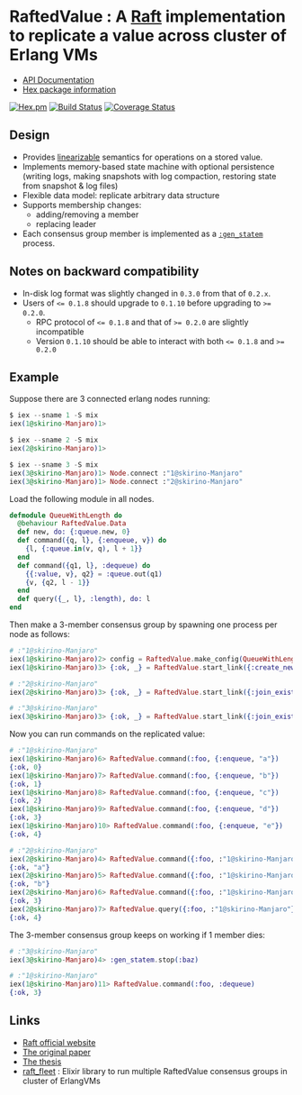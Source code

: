 # RaftedValue : A [Raft](https://raft.github.io/) implementation to replicate a value across cluster of Erlang VMs

- [API Documentation](http://hexdocs.pm/rafted_value/)
- [Hex package information](https://hex.pm/packages/rafted_value)

[![Hex.pm](http://img.shields.io/hexpm/v/rafted_value.svg)](https://hex.pm/packages/rafted_value)
[![Build Status](https://travis-ci.org/skirino/rafted_value.svg)](https://travis-ci.org/skirino/rafted_value)
[![Coverage Status](https://coveralls.io/repos/github/skirino/rafted_value/badge.svg?branch=master)](https://coveralls.io/github/skirino/rafted_value?branch=master)

## Design

- Provides [linearizable](https://en.wikipedia.org/wiki/Linearizability) semantics for operations on a stored value.
- Implements memory-based state machine with optional persistence (writing logs, making snapshots with log compaction, restoring state from snapshot & log files)
- Flexible data model: replicate arbitrary data structure
- Supports membership changes:
    - adding/removing a member
    - replacing leader
- Each consensus group member is implemented as a [`:gen_statem`](http://erlang.org/doc/man/gen_statem.html) process.

## Notes on backward compatibility

- In-disk log format was slightly changed in `0.3.0` from that of `0.2.x`.
- Users of `<= 0.1.8` should upgrade to `0.1.10` before upgrading to `>= 0.2.0`.
    - RPC protocol of `<= 0.1.8` and that of `>= 0.2.0` are slightly incompatible
    - Version `0.1.10` should be able to interact with both `<= 0.1.8` and `>= 0.2.0`

## Example

Suppose there are 3 connected erlang nodes running:

```ex
$ iex --sname 1 -S mix
iex(1@skirino-Manjaro)1>

$ iex --sname 2 -S mix
iex(2@skirino-Manjaro)1>

$ iex --sname 3 -S mix
iex(3@skirino-Manjaro)1> Node.connect :"1@skirino-Manjaro"
iex(3@skirino-Manjaro)1> Node.connect :"2@skirino-Manjaro"
```

Load the following module in all nodes.

```ex
defmodule QueueWithLength do
  @behaviour RaftedValue.Data
  def new, do: {:queue.new, 0}
  def command({q, l}, {:enqueue, v}) do
    {l, {:queue.in(v, q), l + 1}}
  end
  def command({q1, l}, :dequeue) do
    {{:value, v}, q2} = :queue.out(q1)
    {v, {q2, l - 1}}
  end
  def query({_, l}, :length), do: l
end
```

Then make a 3-member consensus group by spawning one process per node as follows:

```ex
# :"1@skirino-Manjaro"
iex(1@skirino-Manjaro)2> config = RaftedValue.make_config(QueueWithLength)
iex(1@skirino-Manjaro)3> {:ok, _} = RaftedValue.start_link({:create_new_consensus_group, config}, [name: :foo])

# :"2@skirino-Manjaro"
iex(2@skirino-Manjaro)3> {:ok, _} = RaftedValue.start_link({:join_existing_consensus_group, [{:foo, :"1@skirino-Manjaro"}]}, [name: :bar])

# :"3@skirino-Manjaro"
iex(3@skirino-Manjaro)3> {:ok, _} = RaftedValue.start_link({:join_existing_consensus_group, [{:foo, :"1@skirino-Manjaro"}]}, [name: :baz])
```

Now you can run commands on the replicated value:

```ex
# :"1@skirino-Manjaro"
iex(1@skirino-Manjaro)6> RaftedValue.command(:foo, {:enqueue, "a"})
{:ok, 0}
iex(1@skirino-Manjaro)7> RaftedValue.command(:foo, {:enqueue, "b"})
{:ok, 1}
iex(1@skirino-Manjaro)8> RaftedValue.command(:foo, {:enqueue, "c"})
{:ok, 2}
iex(1@skirino-Manjaro)9> RaftedValue.command(:foo, {:enqueue, "d"})
{:ok, 3}
iex(1@skirino-Manjaro)10> RaftedValue.command(:foo, {:enqueue, "e"})
{:ok, 4}

# :"2@skirino-Manjaro"
iex(2@skirino-Manjaro)4> RaftedValue.command({:foo, :"1@skirino-Manjaro"}, :dequeue)
{:ok, "a"}
iex(2@skirino-Manjaro)5> RaftedValue.command({:foo, :"1@skirino-Manjaro"}, :dequeue)
{:ok, "b"}
iex(2@skirino-Manjaro)6> RaftedValue.command({:foo, :"1@skirino-Manjaro"}, {:enqueue, "f"})
{:ok, 3}
iex(2@skirino-Manjaro)7> RaftedValue.query({:foo, :"1@skirino-Manjaro"}, :length)
{:ok, 4}
```

The 3-member consensus group keeps on working if 1 member dies:

```ex
# :"3@skirino-Manjaro"
iex(3@skirino-Manjaro)4> :gen_statem.stop(:baz)

# :"1@skirino-Manjaro"
iex(1@skirino-Manjaro)11> RaftedValue.command(:foo, :dequeue)
{:ok, 3}
```

## Links

- [Raft official website](https://raft.github.io/)
- [The original paper](http://ramcloud.stanford.edu/raft.pdf)
- [The thesis](https://ramcloud.stanford.edu/~ongaro/thesis.pdf)
- [raft_fleet](https://github.com/skirino/raft_fleet) : Elixir library to run multiple RaftedValue consensus groups in cluster of ErlangVMs

